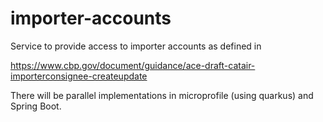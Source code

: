 # importer-accounts

Service to provide access to importer accounts as defined in

https://www.cbp.gov/document/guidance/ace-draft-catair-importerconsignee-createupdate

There will be parallel implementations in microprofile (using quarkus) and Spring Boot.

